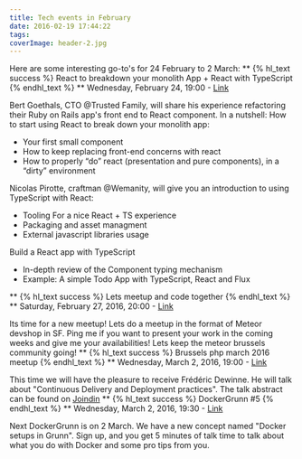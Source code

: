```yaml
---
title: Tech events in February
date: 2016-02-19 17:44:22
tags:
coverImage: header-2.jpg
---
```

Here are some interesting go-to's for 24 February to 2 March:<!-- more -->
**
{% hl_text success %}
React to breakdown your monolith App + React with TypeScript
{% endhl_text %}
**
Wednesday, February 24, 19:00 - [Link](http://www.meetup.com/ReactJS-Belgium/events/228726810/)

Bert Goethals, CTO @Trusted Family, will share his experience refactoring their Ruby on Rails app's front end to React component. In a nutshell: 
How to start using React to break down your monolith app:
- Your first small component
- How to keep replacing front-end concerns with react
- How to properly “do” react (presentation and pure components), in a “dirty” environment 

Nicolas Pirotte, craftman @Wemanity, will give you an introduction to using TypeScript with React:
- Tooling For a nice React + TS experience 
- Packaging and asset managment
- External javascript libraries usage

Build a React app with TypeScript
- In-depth review of the Component typing mechanism
- Example: A simple Todo App with TypeScript, React and Flux

**
{% hl_text success %}
Lets meetup and code together
{% endhl_text %}
**
Saturday, February 27, 2016, 20:00 - [Link](http://www.meetup.com/Le-Wagon-Brussels-Coding-Station/events/228801418/)

Its time for a new meetup! Lets do a meetup in the format of Meteor devshop in SF. Ping me if you want to present your work in the coming weeks and give me your availabilities! Lets keep the meteor brussels community going!
**
{% hl_text success %}
Brussels php march 2016 meetup
{% endhl_text %}
**
Wednesday, March 2, 2016, 19:00 - [Link](http://www.meetup.com/BrusselsPHP/events/228637387/)

This time we will have the pleasure to receive Frédéric Dewinne. He will talk about "Continuous Delivery and Deployment practices". The talk abstract can be found on [Joindin](http://www.meetup.com/BrusselsPHP/events/228637387/)
**
{% hl_text success %}
DockerGrunn #5
{% endhl_text %}
**
Wednesday, March 2, 2016, 19:30 - [Link](http://www.meetup.com/DockerGrunn/events/228772460/)

Next DockerGrunn is on 2 March. We have a new concept named "Docker setups in Grunn". Sign up, and you get 5 minutes of talk time to talk about what you do with Docker and some pro tips from you.